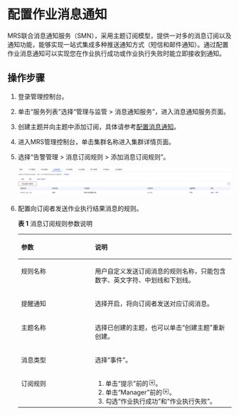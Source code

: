 # 配置作业消息通知<a name="mrs_01_0762"></a>

MRS联合消息通知服务（SMN），采用主题订阅模型，提供一对多的消息订阅以及通知功能，能够实现一站式集成多种推送通知方式（短信和邮件通知）。通过配置作业消息通知可以实现您在作业执行成功或作业执行失败时能立即接收到通知。

## 操作步骤<a name="section590332519477"></a>

1.  登录管理控制台。
2.  单击“服务列表”选择“管理与监管 \> 消息通知服务”，进入消息通知服务页面。
3.  创建主题并向主题中添加订阅，具体请参考[配置消息通知](配置消息通知.md)。
4.  进入MRS管理控制台，单击集群名称进入集群详情页面。
5.  选择“告警管理 \> 消息订阅规则 \> 添加消息订阅规则”。

    ![](figures/5-20-13-添加消息订阅规则.png)

6.  配置向订阅者发送作业执行结果消息的规则。

    **表 1**  消息订阅规则参数说明

    <a name="table7745024115015"></a>
    <table><thead align="left"><tr id="row14744124125013"><th class="cellrowborder" valign="top" width="34.54%" id="mcps1.2.3.1.1"><p id="p14744192415011"><a name="p14744192415011"></a><a name="p14744192415011"></a>参数</p>
    </th>
    <th class="cellrowborder" valign="top" width="65.46%" id="mcps1.2.3.1.2"><p id="p1744724195017"><a name="p1744724195017"></a><a name="p1744724195017"></a>说明</p>
    </th>
    </tr>
    </thead>
    <tbody><tr id="row6744162419509"><td class="cellrowborder" valign="top" width="34.54%" headers="mcps1.2.3.1.1 "><p id="p4744142419506"><a name="p4744142419506"></a><a name="p4744142419506"></a>规则名称</p>
    </td>
    <td class="cellrowborder" valign="top" width="65.46%" headers="mcps1.2.3.1.2 "><p id="p1774472495019"><a name="p1774472495019"></a><a name="p1774472495019"></a>用户自定义发送订阅消息的规则名称，只能包含数字、英文字符、中划线和下划线。</p>
    </td>
    </tr>
    <tr id="row674516249506"><td class="cellrowborder" valign="top" width="34.54%" headers="mcps1.2.3.1.1 "><p id="p17441924175012"><a name="p17441924175012"></a><a name="p17441924175012"></a>提醒通知</p>
    </td>
    <td class="cellrowborder" valign="top" width="65.46%" headers="mcps1.2.3.1.2 "><p id="p1845910315556"><a name="p1845910315556"></a><a name="p1845910315556"></a>选择开启，将向订阅者发送对应订阅消息。</p>
    </td>
    </tr>
    <tr id="row074582465011"><td class="cellrowborder" valign="top" width="34.54%" headers="mcps1.2.3.1.1 "><p id="p974516244509"><a name="p974516244509"></a><a name="p974516244509"></a>主题名称</p>
    </td>
    <td class="cellrowborder" valign="top" width="65.46%" headers="mcps1.2.3.1.2 "><p id="p974522465019"><a name="p974522465019"></a><a name="p974522465019"></a>选择已创建的主题，也可以单击“创建主题”重新创建。</p>
    </td>
    </tr>
    <tr id="row13745102414504"><td class="cellrowborder" valign="top" width="34.54%" headers="mcps1.2.3.1.1 "><p id="p974562418509"><a name="p974562418509"></a><a name="p974562418509"></a>消息类型</p>
    </td>
    <td class="cellrowborder" valign="top" width="65.46%" headers="mcps1.2.3.1.2 "><p id="p5745142485016"><a name="p5745142485016"></a><a name="p5745142485016"></a>选择“事件”。</p>
    </td>
    </tr>
    <tr id="row87451524185016"><td class="cellrowborder" valign="top" width="34.54%" headers="mcps1.2.3.1.1 "><p id="p1974582418501"><a name="p1974582418501"></a><a name="p1974582418501"></a>订阅规则</p>
    </td>
    <td class="cellrowborder" valign="top" width="65.46%" headers="mcps1.2.3.1.2 "><a name="ol789082718916"></a><a name="ol789082718916"></a><ol id="ol789082718916"><li>单击“提示”前的<a name="image187048592088"></a><a name="image187048592088"></a><span><img id="image187048592088" src="figures/icon_mrs_addNotification.png"></span>。</li><li>单击“Manager”前的<a name="image12130182031215"></a><a name="image12130182031215"></a><span><img id="image12130182031215" src="figures/icon_mrs_addNotification.png"></span>。</li><li>勾选“作业执行成功”和“作业执行失败”。</li></ol>
    </td>
    </tr>
    </tbody>
    </table>


